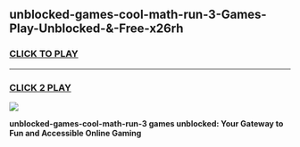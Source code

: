 
## unblocked-games-cool-math-run-3-Games-Play-Unblocked-&-Free-x26rh
<h3>
<a href="https://premium76.site?title=unblocked-games-cool-math-run-3&ref=24A">CLICK TO PLAY</a></h3>
<hr>

<h3>
<a href="https://premium76.site?title=unblocked-games-cool-math-run-3&ref=24A">CLICK 2 PLAY</a>
  
</h3>

<a href="https://premium76.site?title=unblocked-games-cool-math-run-3&ref=24A"><img src="https://clearcache.store/games.png"></a>


**unblocked-games-cool-math-run-3 games unblocked: Your Gateway to Fun and Accessible Online Gaming**

